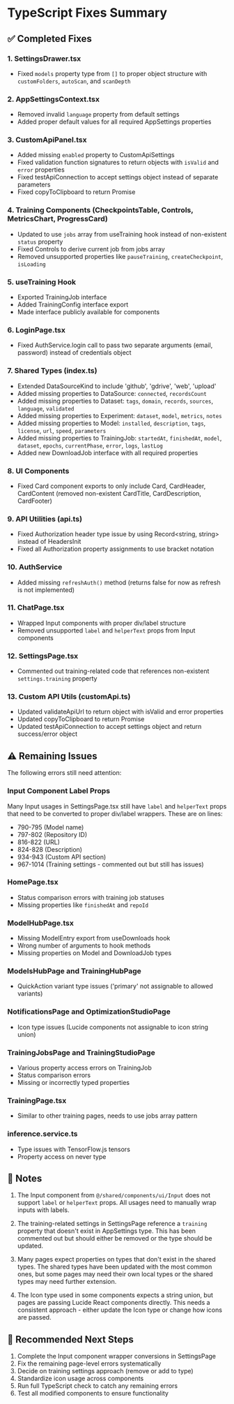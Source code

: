 # TypeScript Fixes Summary

## ✅ Completed Fixes

### 1. SettingsDrawer.tsx
- Fixed `models` property type from `[]` to proper object structure with `customFolders`, `autoScan`, and `scanDepth`

### 2. AppSettingsContext.tsx  
- Removed invalid `language` property from default settings
- Added proper default values for all required AppSettings properties

### 3. CustomApiPanel.tsx
- Added missing `enabled` property to CustomApiSettings
- Fixed validation function signatures to return objects with `isValid` and `error` properties
- Fixed testApiConnection to accept settings object instead of separate parameters
- Fixed copyToClipboard to return Promise<boolean>

### 4. Training Components (CheckpointsTable, Controls, MetricsChart, ProgressCard)
- Updated to use `jobs` array from useTraining hook instead of non-existent `status` property
- Fixed Controls to derive current job from jobs array
- Removed unsupported properties like `pauseTraining`, `createCheckpoint`, `isLoading`

### 5. useTraining Hook
- Exported TrainingJob interface
- Added TrainingConfig interface export
- Made interface publicly available for components

### 6. LoginPage.tsx
- Fixed AuthService.login call to pass two separate arguments (email, password) instead of credentials object

### 7. Shared Types (index.ts)
- Extended DataSourceKind to include 'github', 'gdrive', 'web', 'upload'
- Added missing properties to DataSource: `connected`, `recordsCount`
- Added missing properties to Dataset: `tags`, `domain`, `records`, `sources`, `language`, `validated`
- Added missing properties to Experiment: `dataset`, `model`, `metrics`, `notes`
- Added missing properties to Model: `installed`, `description`, `tags`, `license`, `url`, `speed`, `parameters`
- Added missing properties to TrainingJob: `startedAt`, `finishedAt`, `model`, `dataset`, `epochs`, `currentPhase`, `error`, `logs`, `lastLog`
- Added new DownloadJob interface with all required properties

### 8. UI Components
- Fixed Card component exports to only include Card, CardHeader, CardContent (removed non-existent CardTitle, CardDescription, CardFooter)

### 9. API Utilities (api.ts)
- Fixed Authorization header type issue by using Record<string, string> instead of HeadersInit
- Fixed all Authorization property assignments to use bracket notation

### 10. AuthService
- Added missing `refreshAuth()` method (returns false for now as refresh is not implemented)

### 11. ChatPage.tsx
- Wrapped Input components with proper div/label structure
- Removed unsupported `label` and `helperText` props from Input components

### 12. SettingsPage.tsx  
- Commented out training-related code that references non-existent `settings.training` property

### 13. Custom API Utils (customApi.ts)
- Updated validateApiUrl to return object with isValid and error properties
- Updated copyToClipboard to return Promise<boolean>
- Updated testApiConnection to accept settings object and return success/error object

## ⚠️ Remaining Issues

The following errors still need attention:

### Input Component Label Props
Many Input usages in SettingsPage.tsx still have `label` and `helperText` props that need to be converted to proper div/label wrappers. These are on lines:
- 790-795 (Model name)
- 797-802 (Repository ID)
- 816-822 (URL)
- 824-828 (Description)
- 934-943 (Custom API section)
- 967-1014 (Training settings - commented out but still has issues)

### HomePage.tsx
- Status comparison errors with training job statuses
- Missing properties like `finishedAt` and `repoId`

### ModelHubPage.tsx
- Missing ModelEntry export from useDownloads hook
- Wrong number of arguments to hook methods
- Missing properties on Model and DownloadJob types

### ModelsHubPage and TrainingHubPage
- QuickAction variant type issues ('primary' not assignable to allowed variants)

### NotificationsPage and OptimizationStudioPage
- Icon type issues (Lucide components not assignable to icon string union)

### TrainingJobsPage and TrainingStudioPage
- Various property access errors on TrainingJob
- Status comparison errors
- Missing or incorrectly typed properties

### TrainingPage.tsx
- Similar to other training pages, needs to use jobs array pattern

### inference.service.ts
- Type issues with TensorFlow.js tensors
- Property access on never type

## 📝 Notes

1. The Input component from `@/shared/components/ui/Input` does not support `label` or `helperText` props. All usages need to manually wrap inputs with labels.

2. The training-related settings in SettingsPage reference a `training` property that doesn't exist in AppSettings type. This has been commented out but should either be removed or the type should be updated.

3. Many pages expect properties on types that don't exist in the shared types. The shared types have been updated with the most common ones, but some pages may need their own local types or the shared types may need further extension.

4. The Icon type used in some components expects a string union, but pages are passing Lucide React components directly. This needs a consistent approach - either update the Icon type or change how icons are passed.

## 🎯 Recommended Next Steps

1. Complete the Input component wrapper conversions in SettingsPage
2. Fix the remaining page-level errors systematically
3. Decide on training settings approach (remove or add to type)
4. Standardize icon usage across components
5. Run full TypeScript check to catch any remaining errors
6. Test all modified components to ensure functionality
